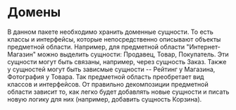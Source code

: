 # Домены

В данном пакете необходимо хранить доменные сущности. 
То есть классы и интерфейсы, которые непосредственно описывают объекты
предметной области. Например, для предметной области "Интернет-Магазин" можно выделить сущности:
Продавец, Товар, Покупатель. Эти сущности могут быть связаны, например, через сущность Заказ. 
Также у сущностей могут быть зависмые сущности -- Рейтинг у Магазина, Фотография у Товара. 
Так предметной область преобретает вид классов и интерфейсов. От правильно декомпозиции предметной
области зависит то, как легко будет добавлять новые сущности и писать новую логику для них 
(например, добавить сущность Корзина).